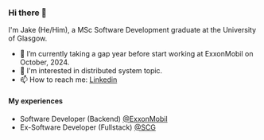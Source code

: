 ### Hi there 👋

I'm Jake (He/Him), a MSc Software Development graduate at the University of Glasgow.

- 🌱 I’m currently taking a gap year before start working at ExxonMobil on October, 2024.
- 🧐 I'm interested in distributed system topic.
- 📫 How to reach me: [Linkedin](https://www.linkedin.com/in/tontosirikul/)

#### My experiences
* Software Developer (Backend) [@ExxonMobil](https://corporate.exxonmobil.com/who-we-are)
* Ex-Software Developer (Fullstack) [@SCG](https://www.scg.com/en/01corporate_profile/)

<!--
**tontosirikul/tontosirikul** is a ✨ _special_ ✨ repository because its `README.md` (this file) appears on your GitHub profile.

Here are some ideas to get you started:

- 🔭 I’m currently working on ...
- 🌱 I’m currently learning ...
- 👯 I’m looking to collaborate on ...
- 🤔 I’m looking for help with ...
- 💬 Ask me about ...
- 📫 How to reach me: ...
- 😄 Pronouns: ...
- ⚡ Fun fact: ...
-->
